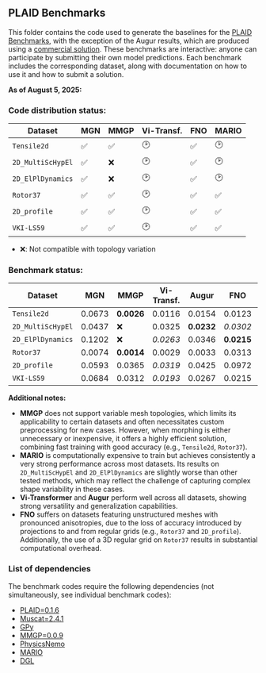 ## PLAID Benchmarks

This folder contains the code used to generate the baselines for the [PLAID Benchmarks](https://huggingface.co/PLAIDcompetitions), with the exception of the Augur results, which are produced using a [commercial solution](https://augurco.fr/). These benchmarks are interactive: anyone can participate by submitting their own model predictions. Each benchmark includes the corresponding dataset, along with documentation on how to use it and how to submit a solution.

**As of August 5, 2025:**

### Code distribution status:
| Dataset           | MGN | MMGP | Vi-Transf. | FNO | MARIO |
|-------------------|-----|------|------------|-------|-------|
| `Tensile2d`       | ✅  |  ✅  |   🕑     |  ✅  |  🕑  |
| `2D_MultiScHypEl` | ✅  |  ❌  |   🕑     |  ✅  |  🕑  |
| `2D_ElPlDynamics` | ✅  |  ❌  |   🕑     |  ✅  |  🕑  |
| `Rotor37`         | ✅  |  ✅  |   🕑     |  ✅  |  ✅  |
| `2D_profile`      | ✅  |  ✅  |   🕑     |  ✅  |  ✅  |
| `VKI-LS59`        | ✅  |  ✅  |   🕑     |  ✅  |  ✅  |
- ❌: Not compatible with topology variation

<!-- We thank the reviewer for their encouraging feedback and for responding early in the discussion period. This gave us both the opportunity and the motivation to complete the remaining work in time to provide a full response before the end of the discussion phase. As a result, we were able to finalize the benchmark table and release the code online. To improve reproducibility and alignment with common practice in the Neural Operator literature, we replaced DAFNO with the more widely cited FNO model, using the high-quality implementation available in NVIDIA’s PhysicsNemo library.

We believe this additional work fully addresses points W1 and W2 raised in the initial review. The updated table is shown below (displaying only the `total_error`), and each entry corresponds to a submission that can be consulted on the Hugging Face interactive benchmarks. The code to reproduce these results (excluding **Augur**, which relies on a commercial solution and cannot be open-sourced) is available in the `benchmarks` folder of the PLAID repository. -->



### Benchmark status:
| Dataset           | MGN | MMGP | Vi-Transf. | Augur | FNO | MARIO |
|-------------------|-----|------|------------|-------|-------|-------|
| `Tensile2d`       | 0.0673  |  **0.0026**  |   0.0116     |  0.0154   |  0.0123  |  *0.0038*  |
| `2D_MultiScHypEl` | 0.0437  |  ❌  |   0.0325     |  **0.0232**   |   *0.0302*  |  0.0573  |
| `2D_ElPlDynamics` | 0.1202  |  ❌  |   *0.0263*     |  0.0346    |  **0.0215**  |  0.0319  |
| `Rotor37`         | 0.0074  |  **0.0014**  |   0.0029     |  0.0033   |   0.0313  |  *0.0017*  |
| `2D_profile`      | 0.0593  |  0.0365  |   *0.0319*     |  0.0425   |  0.0972  |  **0.0307**  |
| `VKI-LS59`        | 0.0684  |  0.0312  |   *0.0193*     |  0.0267    |   0.0215  |  **0.0124**  |

**Additional notes:**
- **MMGP** does not support variable mesh topologies, which limits its applicability to certain datasets and often necessitates custom preprocessing for new cases. However, when morphing is either unnecessary or inexpensive, it offers a highly efficient solution, combining fast training with good accuracy (e.g., `Tensile2d`, `Rotor37`).
- **MARIO** is computationally expensive to train but achieves consistently a very strong performance across most datasets. Its results on `2D_MultiScHypEl` and `2D_ElPlDynamics` are slightly worse than other tested methods, which may reflect the challenge of capturing complex shape variability in these cases.
- **Vi-Transformer** and **Augur** perform well across all datasets, showing strong versatility and generalization capabilities.
- **FNO** suffers on datasets featuring unstructured meshes with pronounced anisotropies, due to the loss of accuracy introduced by projections to and from regular grids (e.g., `Rotor37` and `2D_profile`). Additionally, the use of a 3D regular grid on `Rotor37` results in substantial computational overhead.


### List of dependencies

The benchmark codes require the following dependencies (not simultaneously, see individual benchmark codes):
- [PLAID=0.1.6](https://github.com/PLAID-lib/plaid)
- [Muscat=2.4.1](https://gitlab.com/drti/muscat)
- [GPy](https://github.com/SheffieldML/GPy)
- [MMGP=0.0.9](https://gitlab.com/drti/mmgp)
- [PhysicsNemo](https://github.com/NVIDIA/physicsnemo)
- [MARIO](https://github.com/giovannicatalani/MARIO)
- [DGL](https://www.dgl.ai/)


<!-- Longuer version (not a good idea, imho)

We would like to apologize for the confusing presentation and lack of clear distinction in our rebuttal between “work in progress” and the intended outlook for this project. By “work in progress,” we meant that the benchmark table would be completed for the camera-ready version, and that all code necessary to reproduce the baseline results would be made publicly available in the PLAID repository — with the exception of Augur, which relies on a commercial solution and cannot be open-sourced. Most of the relevant code was already implemented at the time of our rebuttal. The two additional time-dependent datasets — crack propagation in structural mechanics and unsteady turbulent CFD simulations — were meant as future extensions of our work. They were not mentioned in the initial submission and were intended as part of the broader outlook rather than ongoing benchmarks.

We thank the reviewer for their encouraging feedback and for responding early in the discussion period. This gave us both the opportunity and the motivation to complete the remaining work in time to provide a full response before the end of the discussion phase. As a result, we were able to finalize the benchmark table and release the code online.

We believe this additional work fully addresses points W1 and W2 raised in the initial review. The updated table is shown below (displaying only the `total_error`), and each entry corresponds to a submission that can be consulted on the Hugging Face interactive benchmarks. The code to reproduce these results (excluding **Augur**) is available in the `benchmarks` folder of the PLAID repository. -->


<!-- We thank the reviewer for their encouraging feedback and for responding early in the discussion period. This gave us both the motivation and the opportunity to finalize and release the remaining components of the benchmark. The codebase was already largely prepared, and we had been actively working on completing the benchmark. This allowed us to finalize the benchmark table and release the corresponding code online within the discussion window.

To improve reproducibility and alignment with common practice in the Neural Operator literature, we replaced DAFNO with the more widely cited FNO model, using the high-quality implementation from NVIDIA’s PhysicsNemo library.

We believe this additional work fully addresses points W1 and W2 raised in the initial review. The updated table is shown below (displaying only the `total_error`), and each entry corresponds to a submission that can be consulted on the Hugging Face interactive benchmarks. The code to reproduce these results (excluding **Augur**, which relies on a commercial solution and cannot be open-sourced) is available in the `benchmarks` folder of the PLAID repository. -->


<!-- | Dataset           | MGN | MMGP | Vi-Transf. | Augur | FNO | MARIO |
|-------------------|-----|------|------------|-------|-------|-------|
| `Tensile2d`       | 🔵  |  🔵  |   🔵     |  🔵   |   ✅  |  ✅  |
| `2D_MultiScHypEl` | 🔵  |  ❌  |   🔵     |  🔵   |   ✅  |  ✅  |
| `2D_ElPlDynamics` | 🕑  |  ❌  |   🕑     |  🕑    |  🔵  |  🕑  |
| `Rotor37`         | 🔵  |  🔵  |   🔵     |  🔵   |   ✅  |  ✅  |
| `2D_profile`      | 🔵  |  🔵  |   🔵     |  ✅   |   ✅  |  ✅  |
| `VKI-LS59`        | 🔵  |  🔵  |   🔵     |  🔵   |   ✅  |  🔵  |
- 🔵: Present in initial submission
- ✅: Added post-submission on Hugging Face
- ❌: Not compatible with topology variation
  -->
